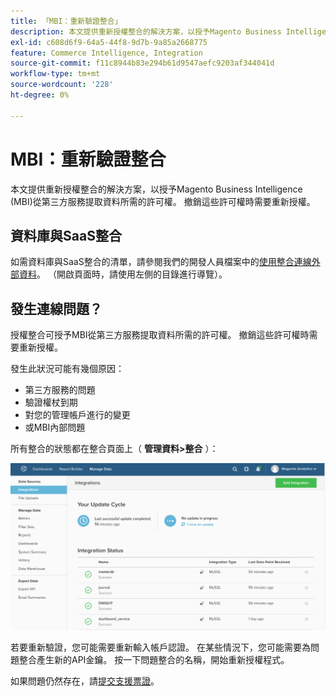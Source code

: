 ```yaml
---
title: 「MBI：重新驗證整合」
description: 本文提供重新授權整合的解決方案，以授予Magento Business Intelligence (MBI)從第三方服務提取資料所需的許可權。 撤銷這些許可權時需要重新授權。
exl-id: c608d6f9-64a5-44f8-9d7b-9a85a2668775
feature: Commerce Intelligence, Integration
source-git-commit: f11c8944b83e294b61d9547aefc9203af344041d
workflow-type: tm+mt
source-wordcount: '228'
ht-degree: 0%

---
```


# MBI：重新驗證整合

本文提供重新授權整合的解決方案，以授予Magento Business Intelligence (MBI)從第三方服務提取資料所需的許可權。 撤銷這些許可權時需要重新授權。

## 資料庫與SaaS整合

如需資料庫與SaaS整合的清單，請參閱我們的開發人員檔案中的[使用整合連線外部資料](https://docs.magento.com/mbi/data-analyst/importing-data/integrations/integrations.html)。 （開啟頁面時，請使用左側的目錄進行導覽）。

## 發生連線問題？

授權整合可授予MBI從第三方服務提取資料所需的許可權。 撤銷這些許可權時需要重新授權。

發生此狀況可能有幾個原因：

* 第三方服務的問題
* 驗證權杖到期
* 對您的管理帳戶進行的變更
* 或MBI內部問題

所有整合的狀態都在整合頁面上（ **管理資料>整合** ）：

![Integrations_page.png](assets/Integrations_page.png)

若要重新驗證，您可能需要重新輸入帳戶認證。 在某些情況下，您可能需要為問題整合產生新的API金鑰。 按一下問題整合的名稱，開始重新授權程式。

如果問題仍然存在，請[提交支援票證](/help/help-center-guide/help-center/magento-help-center-user-guide.md#submit-ticket)。
